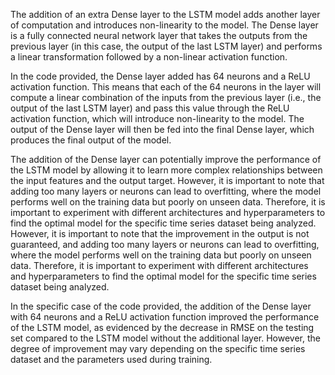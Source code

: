 The addition of an extra Dense layer to the LSTM model adds another layer of computation and introduces non-linearity to the model.
The Dense layer is a fully connected neural network layer that takes the outputs from the previous layer (in this case,
the output of the last LSTM layer) and performs a linear transformation followed by a non-linear activation function.

In the code provided, the Dense layer added has 64 neurons and a ReLU activation function. 
This means that each of the 64 neurons in the layer will compute a linear combination of the inputs from the previous layer (i.e., the output
of the last LSTM layer) and pass this value through the ReLU activation function, which will introduce non-linearity to the model. 
The output of the Dense layer will then be fed into the final Dense layer, which produces the final output of the model.

The addition of the Dense layer can potentially improve the performance of the LSTM model by allowing it to learn more complex relationships between
the input features and the output target. However, it is important to note that adding too many layers or neurons can lead to overfitting, 
where the model performs well on the training data but poorly on unseen data. 
Therefore, it is important to experiment with different architectures and hyperparameters to find the optimal model for the specific 
time series dataset being analyzed.                                                                                                                    
 However, it is important to note that the improvement in the output is not guaranteed, and adding too many layers or neurons can lead to overfitting, 
where the model performs well on the training data but poorly on unseen data. Therefore, it is important to experiment with different architectures and
hyperparameters to find the optimal model for the specific time series dataset being analyzed.

In the specific case of the code provided, the addition of the Dense layer with 64 neurons and a ReLU activation function improved the performance
of the LSTM model, as evidenced by the decrease in RMSE on the testing set compared to the LSTM model without the additional layer. 
However, the degree of improvement may vary depending on the specific time series dataset and the parameters used during training.
